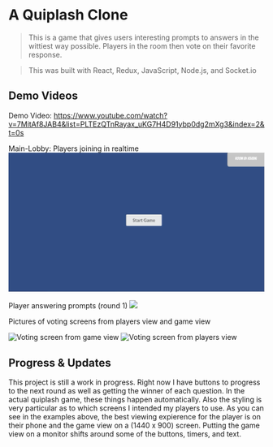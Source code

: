 # A Quiplash Clone

> This is a game that gives users interesting prompts to answers in the wittiest way possible. Players in the room then vote on their favorite response.

> This was built with React, Redux, JavaScript, Node.js, and Socket.io 

Demo Videos
---------------

Demo Video: https://www.youtube.com/watch?v=7MitAf8JAB4&list=PLTEzQTnRayax_uKG7H4D91ybp0dg2mXg3&index=2&t=0s

Main-Lobby: Players joining in realtime
![](main_lobby_example_pt1.gif)

Player answering prompts (round 1)
![](player_view_pt1.gif)

Pictures of voting screens from players view and game view

![Voting screen from game view](game_view_voting)
![Voting screen from players view](player_view_voting)



Progress & Updates
---------------
This project is still a work in progress. Right now I have buttons to progress to the next round as well as getting the winner of each question. In the actual quiplash game, these things happen automatically. 
Also the styling is very particular as to which screens I intended my players to use. As you can see in the examples above, the best viewing expierence for the player is on their phone and the game view on a (1440 x 900) screen. Putting the game view on a monitor shifts around some of the buttons, timers, and text. 

